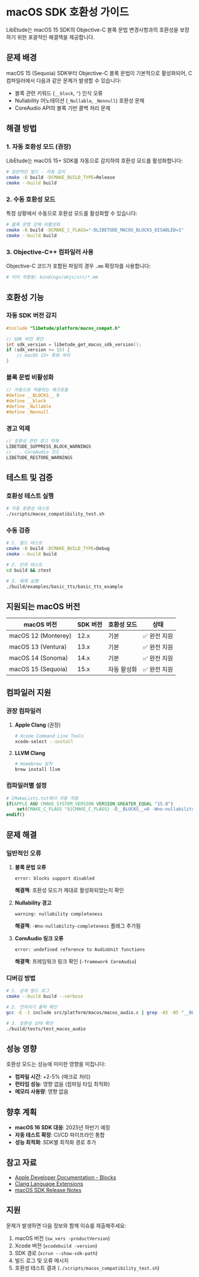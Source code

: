 # macOS SDK 호환성 가이드

LibEtude는 macOS 15 SDK의 Objective-C 블록 문법 변경사항과의 호환성을 보장하기 위한 포괄적인 해결책을 제공합니다.

## 문제 배경

macOS 15 (Sequoia) SDK부터 Objective-C 블록 문법이 기본적으로 활성화되어, C 컴파일러에서 다음과 같은 문제가 발생할 수 있습니다:

- 블록 관련 키워드 (`__block`, `^`) 인식 오류
- Nullability 어노테이션 (`_Nullable`, `_Nonnull`) 호환성 문제
- CoreAudio API의 블록 기반 콜백 처리 문제

## 해결 방법

### 1. 자동 호환성 모드 (권장)

LibEtude는 macOS 15+ SDK를 자동으로 감지하여 호환성 모드를 활성화합니다:

```bash
# 일반적인 빌드 - 자동 감지
cmake -B build -DCMAKE_BUILD_TYPE=Release
cmake --build build
```

### 2. 수동 호환성 모드

특정 상황에서 수동으로 호환성 모드를 활성화할 수 있습니다:

```bash
# 블록 문법 강제 비활성화
cmake -B build -DCMAKE_C_FLAGS="-DLIBETUDE_MACOS_BLOCKS_DISABLED=1"
cmake --build build
```

### 3. Objective-C++ 컴파일러 사용

Objective-C 코드가 포함된 파일의 경우 `.mm` 확장자를 사용합니다:

```bash
# 이미 적용됨: bindings/objc/src/*.mm
```

## 호환성 기능

### 자동 SDK 버전 감지

```c
#include "libetude/platform/macos_compat.h"

// SDK 버전 확인
int sdk_version = libetude_get_macos_sdk_version();
if (sdk_version >= 15) {
    // macOS 15+ 특화 처리
}
```

### 블록 문법 비활성화

```c
// 자동으로 적용되는 매크로들
#define __BLOCKS__ 0
#define __block
#define _Nullable
#define _Nonnull
```

### 경고 억제

```c
// 호환성 관련 경고 억제
LIBETUDE_SUPPRESS_BLOCK_WARNINGS
// ... CoreAudio 코드 ...
LIBETUDE_RESTORE_WARNINGS
```

## 테스트 및 검증

### 호환성 테스트 실행

```bash
# 자동 호환성 테스트
./scripts/macos_compatibility_test.sh
```

### 수동 검증

```bash
# 1. 빌드 테스트
cmake -B build -DCMAKE_BUILD_TYPE=Debug
cmake --build build

# 2. 단위 테스트
cd build && ctest

# 3. 예제 실행
./build/examples/basic_tts/basic_tts_example
```

## 지원되는 macOS 버전

| macOS 버전 | SDK 버전 | 호환성 모드 | 상태 |
|------------|----------|-------------|------|
| macOS 12 (Monterey) | 12.x | 기본 | ✅ 완전 지원 |
| macOS 13 (Ventura) | 13.x | 기본 | ✅ 완전 지원 |
| macOS 14 (Sonoma) | 14.x | 기본 | ✅ 완전 지원 |
| macOS 15 (Sequoia) | 15.x | 자동 활성화 | ✅ 완전 지원 |

## 컴파일러 지원

### 권장 컴파일러

1. **Apple Clang** (권장)
   ```bash
   # Xcode Command Line Tools
   xcode-select --install
   ```

2. **LLVM Clang**
   ```bash
   # Homebrew 설치
   brew install llvm
   ```

### 컴파일러별 설정

```cmake
# CMakeLists.txt에서 자동 적용
if(APPLE AND CMAKE_SYSTEM_VERSION VERSION_GREATER_EQUAL "15.0")
    set(CMAKE_C_FLAGS "${CMAKE_C_FLAGS} -D__BLOCKS__=0 -Wno-nullability-completeness")
endif()
```

## 문제 해결

### 일반적인 오류

1. **블록 문법 오류**
   ```
   error: blocks support disabled
   ```
   **해결책**: 호환성 모드가 제대로 활성화되었는지 확인

2. **Nullability 경고**
   ```
   warning: nullability completeness
   ```
   **해결책**: `-Wno-nullability-completeness` 플래그 추가됨

3. **CoreAudio 링크 오류**
   ```
   error: undefined reference to AudioUnit functions
   ```
   **해결책**: 프레임워크 링크 확인 (`-framework CoreAudio`)

### 디버깅 방법

```bash
# 1. 상세 빌드 로그
cmake --build build --verbose

# 2. 전처리기 출력 확인
gcc -E -I include src/platform/macos/macos_audio.c | grep -A5 -B5 "__BLOCKS__"

# 3. 호환성 상태 확인
./build/tests/test_macos_audio
```

## 성능 영향

호환성 모드는 성능에 미미한 영향을 미칩니다:

- **컴파일 시간**: +2-5% (매크로 처리)
- **런타임 성능**: 영향 없음 (컴파일 타임 최적화)
- **메모리 사용량**: 영향 없음

## 향후 계획

- **macOS 16 SDK 대응**: 2025년 하반기 예정
- **자동 테스트 확장**: CI/CD 파이프라인 통합
- **성능 최적화**: SDK별 최적화 경로 추가

## 참고 자료

- [Apple Developer Documentation - Blocks](https://developer.apple.com/library/archive/documentation/Cocoa/Conceptual/Blocks/)
- [Clang Language Extensions](https://clang.llvm.org/docs/LanguageExtensions.html#blocks)
- [macOS SDK Release Notes](https://developer.apple.com/documentation/macos-release-notes)

## 지원

문제가 발생하면 다음 정보와 함께 이슈를 제출해주세요:

1. macOS 버전 (`sw_vers -productVersion`)
2. Xcode 버전 (`xcodebuild -version`)
3. SDK 경로 (`xcrun --show-sdk-path`)
4. 빌드 로그 및 오류 메시지
5. 호환성 테스트 결과 (`./scripts/macos_compatibility_test.sh`)